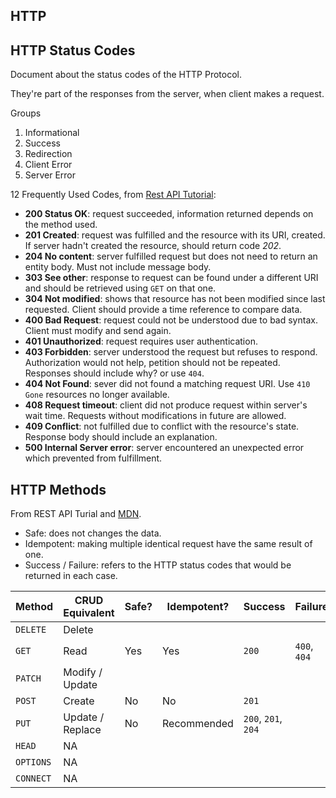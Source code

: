 ## HTTP

## HTTP Status Codes

Document about the status codes of the HTTP Protocol.

They're part of the responses from the server, when client makes a request.

Groups

1. Informational
2. Success
3. Redirection
4. Client Error
5. Server Error

12 Frequently Used Codes, from [Rest API Tutorial](http://www.restapitutorial.com/httpstatuscodes.html):

* __200 Status OK__: request succeeded, information returned depends on the method used.
* __201 Created__: request was fulfilled and the resource with its URI, created. If server hadn't created the resource, should return code _202_.
* __204 No content__: server fulfilled request but does not need to return an entity body. Must not include message body.
* __303 See other__: response to request can be found under a different URI and should be retrieved using `GET` on that one.
* __304 Not modified__: shows that resource has not been modified since last requested. Client should provide a time reference to compare data.
* __400 Bad Request__: request could not be understood due to bad syntax. Client must modify and send again.
* __401 Unauthorized__: request requires user authentication.
* __403 Forbidden__: server understood the request but refuses to respond. Authorization would not help, petition should not be repeated. Responses should include why? or use `404`.
* __404 Not Found__: sever did not found a matching request URI. Use `410 Gone` resources no longer available.
* __408 Request timeout__: client did not produce request within server's wait time. Requests without modifications in future are allowed.
* __409 Conflict__: not fulfilled due to conflict with the resource's state. Response body should include an explanation.
* __500 Internal Server error__: server encountered an unexpected error which prevented from fulfillment.

## HTTP Methods

From REST API Turial and [MDN](https://developer.mozilla.org/es/docs/Web/HTTP/Methods).

* Safe: does not changes the data.
* Idempotent: making multiple identical request have the same result of one.
* Success / Failure: refers to the HTTP status codes that would be returned in each case.

| Method    | CRUD Equivalent  | Safe? | Idempotent? | Success | Failure |
|-----------|------------------|-------|-------------|---------|---------|
| `DELETE`  | Delete           |     |     | | |
| `GET`     | Read             | Yes | Yes | `200` | `400`, `404` |
| `PATCH`   | Modify / Update  |     |     | | |
| `POST`    | Create           | No  | No  | `201` | |
| `PUT`     | Update / Replace | No  | Recommended |`200`, `201`, `204` | |
| `HEAD`    | NA | | | |
| `OPTIONS` | NA | | | |
| `CONNECT` | NA | | | |

